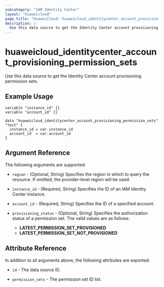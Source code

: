 ```yaml
---
subcategory: "IAM Identity Center"
layout: "huaweicloud"
page_title: "HuaweiCloud: huaweicloud_identitycenter_account_provisioning_permission_sets"
description: |-
  Use this data source to get the Identity Center account provisioning permission sets.
---
```


# huaweicloud_identitycenter_account_provisioning_permission_sets

Use this data source to get the Identity Center account provisioning permission sets.

## Example Usage

```hcl
variable "instance_id" {}
variable "account_id" {}

data "huaweicloud_identitycenter_account_provisioning_permission_sets" "test" {
  instance_id = var.instance_id
  account_id  = var.account_id
}
```

## Argument Reference

The following arguments are supported:

* `region` - (Optional, String) Specifies the region in which to query the resource.
  If omitted, the provider-level region will be used.

* `instance_id` - (Required, String) Specifies the ID of an IAM Identity Center instance.

* `account_id` - (Required, String) Specifies the ID of a specified account.

* `provisioning_status` - (Optional, String) Specifies the authorization status of a permission set.
  The valid values are as follows:
  + **LATEST_PERMISSION_SET_PROVISIONED**
  + **LATEST_PERMISSION_SET_NOT_PROVISIONED**

## Attribute Reference

In addition to all arguments above, the following attributes are exported:

* `id` - The data source ID.

* `permission_sets` - The permission set ID list.
